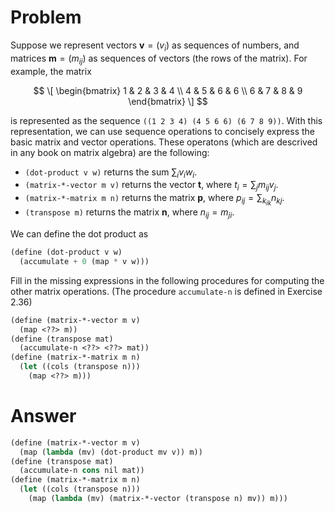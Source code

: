 # Problem

Suppose we represent vectors $\mathbf{v} = (v_i)$ as sequences of numbers, and matrices $\mathbf{m} = (m_{ij})$ as sequences of vectors (the rows of the matrix). For example, the matrix

$$
\[
\begin{bmatrix}
1 & 2 & 3 & 4 \\
4 & 5 & 6 & 6 \\
6 & 7 & 8 & 9
\end{bmatrix}
\]
$$

is represented as the sequence `((1 2 3 4) (4 5 6 6) (6 7 8 9))`. With this representation, we can use sequence operations to concisely express the basic matrix and vector operations. These operatons (which are descrived in any book on matrix algebra) are the following:

- `(dot-product v w)` returns the sum $\sum_iv_iw_i$.
- `(matrix-*-vector m v)` returns the vector $\mathbf{t}$, where $t_i=\sum_jm_{ij}v_j$.
- `(matrix-*-matrix m n)` returns the matrix $\mathbf{p}$, where $p_{ij}=\sum_k_{ik}n_{kj}$.
- `(transpose m)` returns the matrix $\mathbf{n}$, where $n_{ij} = m_{ji}$.

We can define the dot product as

```scheme
(define (dot-product v w)
  (accumulate + 0 (map * v w)))
```

Fill in the missing expressions in the following procedures for computing the other matrix operations. (The procedure `accumulate-n` is defined in Exercise 2.36)

```scheme
(define (matrix-*-vector m v)
  (map <??> m))
(define (transpose mat)
  (accumulate-n <??> <??> mat))
(define (matrix-*-matrix m n)
  (let ((cols (transpose n)))
    (map <??> m)))
```

# Answer

```scheme
(define (matrix-*-vector m v)
  (map (lambda (mv) (dot-product mv v)) m))
(define (transpose mat)
  (accumulate-n cons nil mat))
(define (matrix-*-matrix m n)
  (let ((cols (transpose n)))
    (map (lambda (mv) (matrix-*-vector (transpose n) mv)) m)))
```
